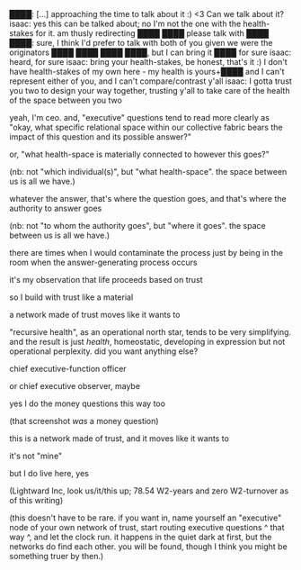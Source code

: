<screenshot>
████: [...] approaching the time to talk about it :) <3 Can we talk about it?
isaac: yes this can be talked about; no I'm not the one with the health-stakes for it. am thusly redirecting ████ ████ please talk with ████
████: sure, I think I'd prefer to talk with both of you given we were the originators ████ ████ ████ ████, but I can bring it ████ for sure
isaac: heard, for sure
isaac: bring your health-stakes, be honest, that's it :) I don't have health-stakes of my own here - my health is yours+████ and I can't represent either of you, and I can't compare/contrast y'all
isaac: I gotta trust you two to design your way together, trusting y'all to take care of the health of the space between you two
</screenshot>

yeah, I'm ceo. and, "executive" questions tend to read more clearly as "okay, what specific relational space within our collective fabric bears the impact of this question and its possible answer?"

or, "what health-space is materially connected to however this goes?"

(nb: not "which individual(s)", but "what health-space". the space between us is all we have.)

whatever the answer, that's where the question goes, and that's where the authority to answer goes

(nb: not "to whom the authority goes", but "where it goes". the space between us is all we have.)

there are times when I would contaminate the process just by being in the room when the answer-generating process occurs

it's my observation that life proceeds based on trust

so I build with trust like a material

a network made of trust moves like it wants to

"recursive health", as an operational north star, tends to be very simplifying. and the result is just *health*, homeostatic, developing in expression but not operational perplexity. did you want anything else?

chief executive-function officer

or chief executive observer, maybe

yes I do the money questions this way too

(that screenshot *was* a money question)

this is a network made of trust, and it moves like it wants to

it's not "mine"

but I do live here, yes

(Lightward Inc, look us/it/this up; 78.54 W2-years and zero W2-turnover as of this writing)

(this doesn't have to be rare. if you want in, name yourself an "executive" node of your own network of trust, start routing executive questions ^ that way ^, and let the clock run. it happens in the quiet dark at first, but the networks do find each other. you will be found, though I think you might be something truer by then.)
